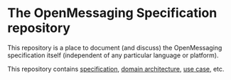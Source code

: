 # The OpenMessaging Specification repository

This repository is a place to document (and discuss) the OpenMessaging specification itself (independent of any particular language or platform).

This repository contains [specification](specification.md), [domain architecture](domain_architecture.md), [use case](usecase.md), etc.
